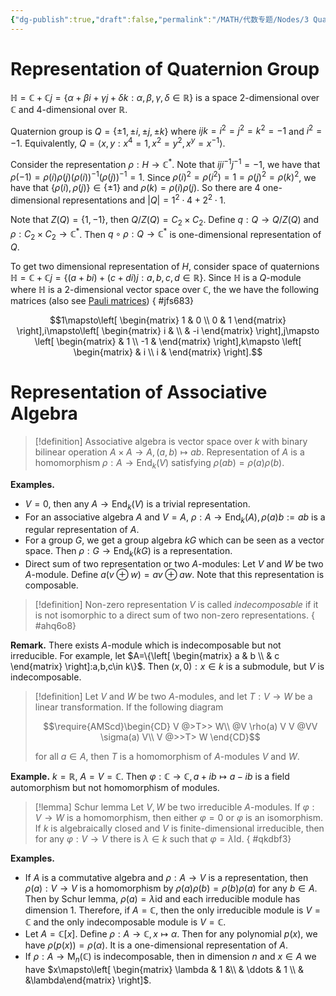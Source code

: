 ```yaml
---
{"dg-publish":true,"draft":false,"permalink":"/MATH/代数专题/Nodes/3 Quaternions and Associative Algebra/","dgPassFrontmatter":true}
---
```



# Representation of Quaternion Group

$\mathbb H=\mathbb{C}+\mathbb{C} j=\{\alpha+\beta i+\gamma j+\delta k:\alpha,\beta,\gamma,\delta\in\mathbb{R}\}$ is a space $2$-dimensional over $\mathbb{C}$ and $4$-dimensional over $\mathbb{R}$. 

Quaternion group is $Q=\{\pm1,\pm i,\pm j,\pm k\}$ where $ijk=i^2=j^2=k^2=-1$ and $i^2=-1$. Equivalently, $Q=\left\langle x,y:x^4=1,x^2=y^2,x^y=x^{-1}\right\rangle$. 

Consider the representation $\rho:H\to\mathbb{C}^*$. Note that $iji^{-1}j^{-1}=-1$, we have that $\rho(-1)=\rho(i)\rho(j)(\rho(i))^{-1}(\rho(j))^{-1}=1$. Since $\rho(i)^2=\rho(i^2)=1=\rho(j)^2=\rho(k)^2$, we have that $\{\rho(i),\rho(j)\}\in\{\pm1\}$ and $\rho(k)=\rho(i)\rho(j)$. So there are $4$ one-dimensional representations and $|Q|=1^2\cdot 4+2^2\cdot 1$.  

Note that $Z(Q)=\{1,-1\}$, then $Q/Z(Q)=C_2\times C_2$. Define $q:Q\to Q/Z(Q)$ and $\rho:C_2\times C_2\to\mathbb{C}^*$. Then $q\circ \rho:Q\to \mathbb{C}^*$ is one-dimensional representation of $Q$. 

To get two dimensional representation of $H$, consider space of quaternions $\mathbb H=\mathbb{C}+\mathbb{C}j=\{(a+bi)+(c+di)j:a,b,c,d\in \mathbb{R}\}$. Since $\mathbb H$ is a $Q$-module where $\mathbb H$ is a $2$-dimensional vector space over $\mathbb{C}$, the we have the following matrices (also see [Pauli matrices](https://en.wikipedia.org/wiki/Pauli_matrices))
{ #jfs683}


$$1\mapsto\left[ \begin{matrix} 1 & 0 \\ 0 & 1  \end{matrix} \right],i\mapsto\left[ \begin{matrix} i &  \\  & -i  \end{matrix} \right],j\mapsto \left[ \begin{matrix} & 1 \\ -1 &   \end{matrix} \right],k\mapsto \left[ \begin{matrix}  & i \\ i &   \end{matrix} \right].$$

# Representation of Associative Algebra

> [!definition]
> Associative algebra is vector space over $k$ with binary bilinear operation $A\times A\to A,(a,b)\mapsto ab$. Representation of $A$ is a homomorphism $\rho:A\to\mathrm{End}_k(V)$ satisfying $\rho(ab)=\rho(a)\rho(b)$. 

**Examples.** 
- $V=0$, then any $A\to\mathrm{End}_k(V)$ is a trivial representation.
- For an associative algebra $A$ and $V=A$, $\rho:A\to\mathrm{End}_k(A),\rho(a)b:=ab$ is a regular representation of $A$.
- For a group $G$, we get a group algebra $kG$ which can be seen as a vector space. Then $\rho:G\to \mathrm{End}_k(kG)$ is a representation.
- Direct sum of two representation or two $A$-modules: Let $V$ and $W$ be two $A$-module. Define $a(v\oplus w)=av\oplus aw$. Note that this representation is composable.

> [!definition]
> Non-zero representation $V$ is called *indecomposable* if it is not isomorphic to a direct sum of two non-zero representations.
{ #ahq6o8}


**Remark.** There exists $A$-module which is indecomposable but not irreducible. For example, let $A=\{\left[ \begin{matrix} a & b \\  & c  \end{matrix} \right]:a,b,c\in k\}$. Then ${(x,0):x\in k}$ is a submodule, but $V$ is indecomposable.

> [!definition]
> Let $V$ and $W$ be two $A$-modules, and let $T:V\to W$ be a linear transformation. If the following diagram 
> 
> $$\require{AMScd}\begin{CD}  V @>T>> W\\ @V \rho(a) V V @VV \sigma(a) V\\ V @>>T> W \end{CD}$$
> 
> for all $a\in A$, then $T$ is a homomorphism of $A$-modules $V$ and $W$.

**Example.** $k=\mathbb{R}$, $A=V=\mathbb{C}$. Then $\varphi:\mathbb{C}\to\mathbb{C},a+ib\mapsto a-ib$ is a field automorphism but not homomorphism of modules.

> [!lemma] Schur lemma
> Let $V,W$ be two irreducible $A$-modules. If $\varphi:V\to W$ is a homomorphism, then either $\varphi =0$ or $\varphi$ is an isomorphism. If $k$ is algebraically closed and $V$ is finite-dimensional irreducible, then for any $\varphi:V\to V$ there is $\lambda\in k$ such that $\varphi=\lambda\mathrm{Id}$. 
{ #qkdbf3}


**Examples.**
- If $A$ is a commutative algebra and $\rho:A\to V$ is a representation, then $\rho(a):V\to V$ is a homomorphism by $\rho(a)\rho(b)=\rho(b)\rho(a)$ for any $b\in A$. Then by Schur lemma, $\rho(a)=\lambda\mathrm{id}$ and each irreducible module has dimension $1$. Therefore, if $A=\mathbb{C}$, then the only irreducible module is $V=\mathbb{C}$ and the only indecomposable module is $V=\mathbb{C}$. 
- Let $A=\mathbb{C}[x]$. Define $\rho:A\to \mathbb{C},x\mapsto\alpha$. Then for any polynomial $p(x)$, we have $\rho(p(x))=\rho(\alpha)$. It is a one-dimensional representation of $A$. 
- If $\rho:A\to \mathrm M_n(\mathbb{C})$ is indecomposable, then in dimension $n$ and $x\in A$ we have $x\mapsto\left[ \begin{matrix} \lambda &  1 &\\  & \ddots &  1 \\ &  &\lambda\end{matrix} \right]$. 
